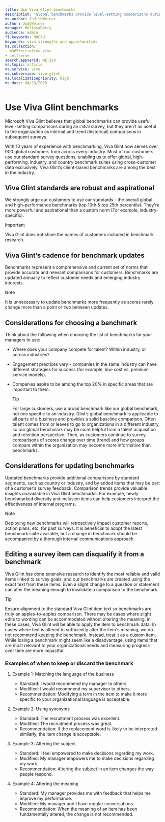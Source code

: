 ```yaml
---
title: Use Viva Glint benchmarks  
description: "Global benchmarks provide level-setting comparisons during an initial survey, but internal and trend comparisons provide more useful information in subsequent surveys."
ms.author: JudithWeiner
author: JudyWeiner
manager: MelissaBarry
audience: admin
f1.keywords: NOCSH
keywords: viva strengths and opportunities
ms.collection:  
- m365initiative-viva
- selfserve 
search.appverid: MET150 
ms.topic: article
ms.service: viva
ms.subservice: viva-glint
ms.localizationpriority: high
ms.date: 04/28/2023
---
```


# Use Viva Glint benchmarks  

Microsoft Viva Glint believes that global benchmarks can provide useful level-setting comparisons during an initial survey, but they aren't as useful to the organization as internal and trend (historical) comparisons in subsequent surveys.  

With 10 years of experience with benchmarking, Viva Glint now serves over 900 global customers from across every industry. Most of our customers use our standard survey questions, enabling us to offer global, high-performing, industry, and country benchmark suites using cross-customer data exclusively. Viva Glint’s client-based benchmarks are among the best in the industry. 

## Viva Glint standards are robust and aspirational 

We strongly urge our customers to use our standards - the overall global and high-performance benchmarks (top 10th & top 25th percentile). They're more powerful and aspirational than a custom norm (For example, industry-specific). 

> [!IMPORTANT]
> Viva Glint does not share the names of customers included in benchmark research.

## Viva Glint’s cadence for benchmark updates 

Benchmarks represent a comprehensive and current set of norms that provide accurate and relevant comparisons for customers. Benchmarks are updated annually to reflect customer needs and emerging industry interests.  

   > [!NOTE]
   > It is unnecessary to update benchmarks more frequently as scores rarely change more than a point or two between updates.

## Considerations for choosing a benchmark 

Think about the following when choosing the list of benchmarks for your managers to use: 

- Where does your company compete for talent? Within industry, or across industries? 
- Engagement practices vary - companies in the same industry can have different strategies for success (for example, low-cost vs. premium service models). 
- Companies aspire to be among the top 20% in specific areas that are important to them. 

  > [!TIP]
  > For large customers, use a broad benchmark like our global benchmark, not one specific to an industry. Glint’s global benchmark is applicable to all parts of a business and provides a solid baseline comparison. Often talent comes from or leaves to go to organizations in a different industry, so our global benchmark may be more helpful from a talent acquisition and retention perspective. Then, as customers continue to survey, comparisons of scores change over time (trend) and how groups compare within the organization may become more informative than benchmarks.

## Considerations for updating benchmarks

Updated benchmarks provide additional comparisons by standard segments, such as country or industry, and by added items that may be part of a customer’s survey feedback. Comparison trends provide valuable insights unavailable in Viva Glint benchmarks. For example, newly benchmarked diversity and inclusion items can help customers interpret the effectiveness of internal programs.

   > [!NOTE]
   > Deploying new benchmarks will retroactively impact customer reports, action plans, etc. for past surveys. It is beneficial to adopt the latest benchmark suite available, but a change in benchmark should be accompanied by a thorough internal communications approach.

## Editing a survey item can disqualify it from a benchmark 

Viva Glint has done extensive research to identify the most reliable and valid items linked to survey goals, and our benchmarks are created using the exact text from these items. Even a slight change to a question or statement can alter the meaning enough to invalidate a comparison to the benchmark. 

  > [!TIP]
  > Ensure alignment to the standard Viva Glint item text so benchmarks are truly an apples-to-apples comparison. There may be cases where slight edits to wording can be accommodated without altering the meaning; in these cases, Viva Glint will be able to apply the item to benchmark data. In cases where text is altered to sufficiently alter the item's meaning, we do not recommend keeping the benchmark. Instead, treat it as a custom item. While losing a benchmark might seem like a disadvantage, using items that are most relevant to your organizational needs and measuring progress over time are more impactful.

### Examples of when to keep or discard the benchmark 

1. Example 1: Matching the language of the business 

   - Standard: I would recommend my manager to others.
   - Modified: I would recommend my supervisor to others. 
   - Recommendation: Modifying a term in the item to make it more specific to your organizational language is acceptable.  

1. Example 2: Using synonyms 

   - Standard: The recruitment process was excellent. 
   - Modified: The recruitment process was great.  
   - Recommendation: If the replacement word is likely to be interpreted similarly, the item change is acceptable.   

1. Example 3: Altering the subject 
   - Standard: I feel empowered to make decisions regarding my work. 
   - Modified: My manager empowers me to make decisions regarding my work.  
   - Recommendation: Altering the subject in an item changes the way people respond. 

1. Example 4: Altering the meaning 
   - Standard: My manager provides me with feedback that helps me improve my performance. 
   - Modified: My manager and I have regular conversations.   
   - Recommendation: When the meaning of an item has been fundamentally altered, the change is not recommended.  
